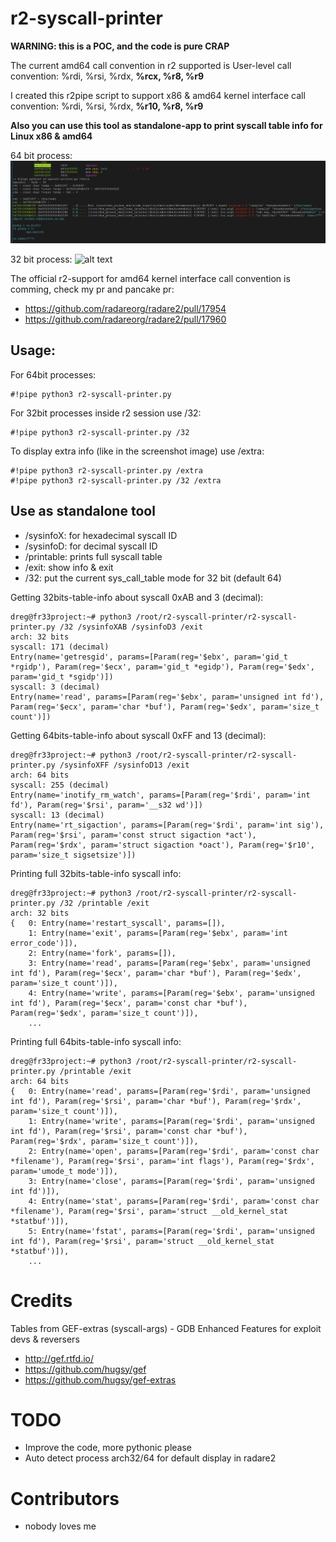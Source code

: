 # r2-syscall-printer

**WARNING: this is a POC, and the code is pure CRAP**

The current amd64 call convention in r2 supported is User-level call convention: %rdi, %rsi, %rdx, **%rcx, %r8, %r9**

I created this r2pipe script to support x86 & amd64 kernel interface call convention: %rdi, %rsi, %rdx, **%r10, %r8, %r9**

**Also you can use this tool as standalone-app to print syscall table info for Linux x86 & amd64**

64 bit process:
![alt text](r2-syscall-printer64.png)

32 bit process:
![alt text](r2-syscall-printer.png)

The official r2-support for amd64 kernel interface call convention is comming, check my pr and pancake pr: 
* https://github.com/radareorg/radare2/pull/17954 
* https://github.com/radareorg/radare2/pull/17960

## Usage:

For 64bit processes:
```
#!pipe python3 r2-syscall-printer.py 
```

For 32bit processes inside r2 session use /32: 
```
#!pipe python3 r2-syscall-printer.py /32
```

To display extra info (like in the screenshot image) use /extra:
```
#!pipe python3 r2-syscall-printer.py /extra
#!pipe python3 r2-syscall-printer.py /32 /extra
```

## Use as standalone tool

* /sysinfoX: for hexadecimal syscall ID 
* /sysinfoD: for decimal syscall ID
* /printable: prints full syscall table
* /exit: show info & exit
* /32: put the current sys_call_table mode for 32 bit (default 64)

Getting 32bits-table-info about syscall 0xAB and 3 (decimal):
```
dreg@fr33project:~# python3 /root/r2-syscall-printer/r2-syscall-printer.py /32 /sysinfoXAB /sysinfoD3 /exit
arch: 32 bits
syscall: 171 (decimal)
Entry(name='getresgid', params=[Param(reg='$ebx', param='gid_t *rgidp'), Param(reg='$ecx', param='gid_t *egidp'), Param(reg='$edx', param='gid_t *sgidp')])
syscall: 3 (decimal)
Entry(name='read', params=[Param(reg='$ebx', param='unsigned int fd'), Param(reg='$ecx', param='char *buf'), Param(reg='$edx', param='size_t count')])
```

Getting 64bits-table-info about syscall 0xFF and 13 (decimal):
```
dreg@fr33project:~# python3 /root/r2-syscall-printer/r2-syscall-printer.py /sysinfoXFF /sysinfoD13 /exit
arch: 64 bits
syscall: 255 (decimal)
Entry(name='inotify_rm_watch', params=[Param(reg='$rdi', param='int fd'), Param(reg='$rsi', param='__s32 wd')])
syscall: 13 (decimal)
Entry(name='rt_sigaction', params=[Param(reg='$rdi', param='int sig'), Param(reg='$rsi', param='const struct sigaction *act'), Param(reg='$rdx', param='struct sigaction *oact'), Param(reg='$r10', param='size_t sigsetsize')])
```

Printing full 32bits-table-info syscall info:
```
dreg@fr33project:~# python3 /root/r2-syscall-printer/r2-syscall-printer.py /32 /printable /exit
arch: 32 bits
{   0: Entry(name='restart_syscall', params=[]),
    1: Entry(name='exit', params=[Param(reg='$ebx', param='int error_code')]),
    2: Entry(name='fork', params=[]),
    3: Entry(name='read', params=[Param(reg='$ebx', param='unsigned int fd'), Param(reg='$ecx', param='char *buf'), Param(reg='$edx', param='size_t count')]),
    4: Entry(name='write', params=[Param(reg='$ebx', param='unsigned int fd'), Param(reg='$ecx', param='const char *buf'), Param(reg='$edx', param='size_t count')]),
    ...
```

Printing full 64bits-table-info syscall info:
```
dreg@fr33project:~# python3 /root/r2-syscall-printer/r2-syscall-printer.py /printable /exit
arch: 64 bits
{   0: Entry(name='read', params=[Param(reg='$rdi', param='unsigned int fd'), Param(reg='$rsi', param='char *buf'), Param(reg='$rdx', param='size_t count')]),
    1: Entry(name='write', params=[Param(reg='$rdi', param='unsigned int fd'), Param(reg='$rsi', param='const char *buf'), Param(reg='$rdx', param='size_t count')]),
    2: Entry(name='open', params=[Param(reg='$rdi', param='const char *filename'), Param(reg='$rsi', param='int flags'), Param(reg='$rdx', param='umode_t mode')]),
    3: Entry(name='close', params=[Param(reg='$rdi', param='unsigned int fd')]),
    4: Entry(name='stat', params=[Param(reg='$rdi', param='const char *filename'), Param(reg='$rsi', param='struct __old_kernel_stat *statbuf')]),
    5: Entry(name='fstat', params=[Param(reg='$rdi', param='unsigned int fd'), Param(reg='$rsi', param='struct __old_kernel_stat *statbuf')]),
    ...
```

# Credits

Tables from GEF-extras (syscall-args) - GDB Enhanced Features for exploit devs & reversers
* http://gef.rtfd.io/
* https://github.com/hugsy/gef
* https://github.com/hugsy/gef-extras

# TODO

* Improve the code, more pythonic please
* Auto detect process arch32/64 for default display in radare2

# Contributors

* nobody loves me

